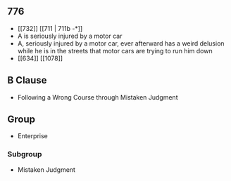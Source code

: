 ## 776
- [[732]] [[711 | 711b -*]] 
- A is seriously injured by a motor car
- A, seriously injured by a motor car, ever afterward has a weird delusion while he is in the streets that motor cars are trying to run him down
- [[634]] [[1078]] 

## B Clause
- Following a Wrong Course through Mistaken Judgment

## Group
- Enterprise

### Subgroup
- Mistaken Judgment

